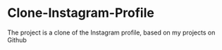# Clone-Instagram-Profile
The project is a clone of the Instagram profile, based on my projects on Github
